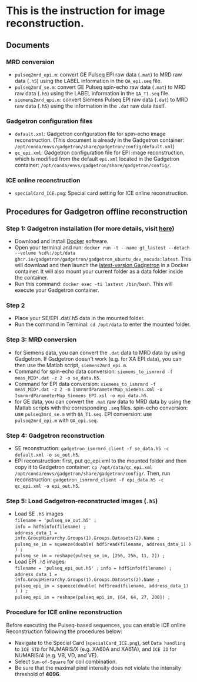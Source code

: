 # This is the instruction for image reconstruction.

## Documents
### MRD conversion
* `pulseq2mrd_epi.m`: convert GE Pulseq EPI raw data (`.mat`) to MRD raw data (`.h5`) using the LABEL information in the `QA_epi.seq` file.
* `pulseq2mrd_se.m`: convert GE Pulseq spin-echo raw data (`.mat`) to MRD raw data (`.h5`) using the LABEL information in the `QA_T1.seq` file.
* `siemens2mrd_epi.m`: convert Siemens Pulseq EPI raw data (`.dat`) to MRD raw data (`.h5`) using the information in the `.dat` raw data itself.

### Gadgetron configuration files
* `default.xml`: Gadgetron configuration file for spin-echo image reconstruction. (This document is already in the Gadgetron container: `/opt/conda/envs/gadgetron/share/gadgetron/config/default.xml`)
* `qc_epi.xml`: Gadgetron configuration file for EPI image reconstruction, which is modified from the default `epi.xml` located in the Gadgetron container: `/opt/conda/envs/gadgetron/share/gadgetron/config/`.

### ICE online reconstruction
* `specialCard_ICE.png`: Special card setting for ICE online reconstruction.

## Procedures for Gadgetron offline reconstruction
### Step 1: Gadgetron installation (for more details, visit [here](https://gadgetron.github.io/tutorial/))
* Download and install [Docker](https://www.docker.com/) software.
* Open your terminal and run: `docker run -t --name gt_lastest --detach --volume %cd%:/opt/data ghcr.io/gadgetron/gadgetron/gadgetron_ubuntu_dev_nocuda:latest`. This will download and then launch the [latest-version Gadgetron](https://gadgetron.readthedocs.io/en/latest/building.html) in a Docker container. It will also mount your current folder as a data folder inside the container.
* Run this command: `docker exec -ti lastest /bin/bash`. This will execute your Gadgetron container.
### Step 2
* Place your SE/EPI .dat/.h5 data in the mounted folder.
* Run the command in Terminal: `cd /opt/data` to enter the mounted folder.
### Step 3: MRD conversion
* for Siemens data, you can convert the `.dat` data to MRD data by using Gadgetron. If Gsdgetron doesn't work (e.g. for XA EPI data), you can then use the Matlab script, `siemens2mrd_epi.m`.
* Command for spin-echo data conversion: `siemens_to_ismrmrd -f meas_MID*.dat -z 2 -o se_data.h5`.
* Command for EPI data conversion: `siemens_to_ismrmrd -f meas_MID*.dat -z 2 -m IsmrmrdParameterMap_Siemens.xml -x IsmrmrdParameterMap_Siemens_EPI.xsl -o epi_data.h5`.
* for GE data, you can convert the `.mat` raw data to MRD data by using the Matlab scripts with the corresponding `.seq` files. spin-echo conversion: use `pulseq2mrd_se.m` with `QA_T1.seq`. EPI conversion: use `pulseq2mrd_epi.m` with `QA_epi.seq`.
### Step 4: Gadgetron reconstruction
* SE reconstruction: `gadgetron_ismrmrd_client -f se_data.h5 -c default.xml -o se_out.h5`.
* EPI reconstruction: first, put qc_epi.xml to the mounted folder and then copy it to Gadgetron container: `cp /opt/data/qc_epi.xml /opt/conda/envs/gadgetron/share/gadgetron/config/`. Then, run reconstruction: `gadgetron_ismrmrd_client -f epi_data.h5 -c qc_epi.xml -o epi_out.h5`.
### Step 5: Load Gadgetron-reconstructed images (`.h5`)
* Load SE `.h5` images             
`filename = 'pulseq_se_out.h5' ;`        
`info = hdf5info(filename) ;`        
`address_data_1 = info.GroupHierarchy.Groups(1).Groups.Datasets(2).Name ;`     
`pulseq_se_im = squeeze(double( hdf5read(filename, address_data_1) ) ) ;`      
`pulseq_se_im = reshape(pulseq_se_im, [256, 256, 11, 2]) ;`
* Load EPI `.h5` images:             
`filename = 'pulseq_epi_out.h5' ;`
`info = hdf5info(filename) ;`         
`address_data_1 = info.GroupHierarchy.Groups(1).Groups.Datasets(2).Name ;`         
`pulseq_epi_im = squeeze(double( hdf5read(filename, address_data_1) ) ) ;`            
`pulseq_epi_im = reshape(pulseq_epi_im, [64, 64, 27, 200]) ;`         
### Procedure for ICE online reconstruction
Before executing the Pulseq-based sequences, you can enable ICE online Reconstruction following the procedures below:
* Navigate to the Special Card (`specialCard_ICE.png`), set `Data handling` to `ICE STD` for NUMARIS/X (e.g. XA60A and XA61A), and `ICE 2D` for NUMARIS/4 (e.g. VB, VD, and VE).
* Select `Sum-of-Square` for coil combination.
* Be sure that the maximal pixel intensity does not violate the intensity threshold of **4096**.
